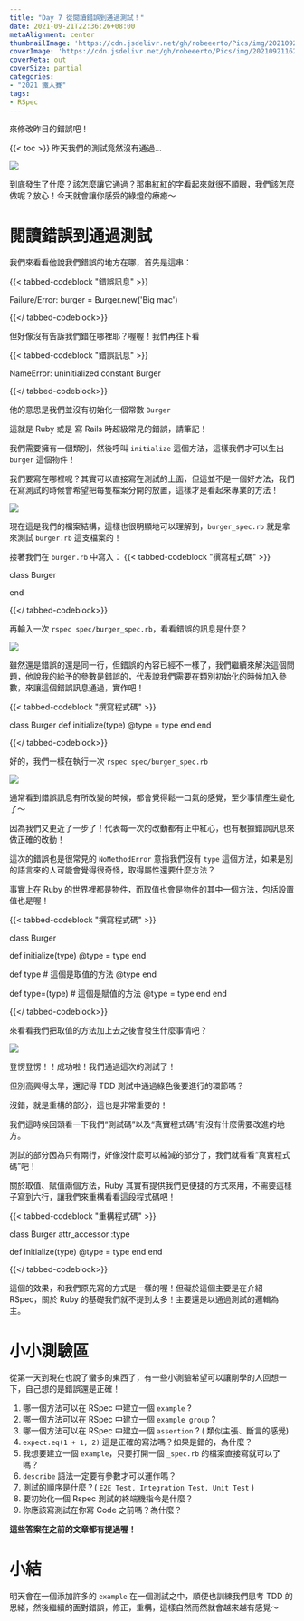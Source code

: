 ```yaml
---
title: "Day 7 從閱讀錯誤到通過測試！"
date: 2021-09-21T22:36:26+08:00
metaAlignment: center
thumbnailImage: 'https://cdn.jsdelivr.net/gh/robeeerto/Pics/img/202109211620030.png'
coverImage: 'https://cdn.jsdelivr.net/gh/robeeerto/Pics/img/202109211620030.png' 
coverMeta: out
coverSize: partial
categories:
- "2021 鐵人賽"
tags:
- RSpec
---
```


來修改昨日的錯誤吧！
<!--more-->
{{< toc >}}
昨天我們的測試竟然沒有通過...

![](https://cdn.jsdelivr.net/gh/robeeerto/Pics/img/202109212238767.png)


到底發生了什麼？該怎麼讓它通過？那串紅紅的字看起來就很不順眼，我們該怎麼做呢？放心！今天就會讓你感受的綠燈的療癒～

# 閱讀錯誤到通過測試

我們來看看他說我們錯誤的地方在哪，首先是這串：

{{< tabbed-codeblock "錯誤訊息" >}}
<!-- tab ruby -->
Failure/Error: burger = Burger.new('Big mac')
<!-- endtab -->
{{</ tabbed-codeblock>}}

但好像沒有告訴我們錯在哪裡耶？喔喔！我們再往下看

{{< tabbed-codeblock "錯誤訊息" >}}
<!-- tab ruby -->
NameError:
  uninitialized constant Burger
<!-- endtab -->
{{</ tabbed-codeblock>}}

他的意思是我們並沒有初始化一個常數 `Burger`

這就是 Ruby 或是 寫 Rails 時超級常見的錯誤，請筆記！ 

我們需要擁有一個類別，然後呼叫 `initialize` 這個方法，這樣我們才可以生出 `burger` 這個物件！

我們要寫在哪裡呢？其實可以直接寫在測試的上面，但這並不是一個好方法，我們在寫測試的時候會希望把每隻檔案分開的放置，這樣才是看起來專業的方法！

![](https://cdn.jsdelivr.net/gh/robeeerto/Pics/img/202109212240269.png)

現在這是我們的檔案結構，這樣也很明顯地可以理解到，`burger_spec.rb` 就是拿來測試 `burger.rb` 這支檔案的！

接著我們在 `burger.rb` 中寫入：
{{< tabbed-codeblock "撰寫程式碼" >}}
<!-- tab ruby -->
class Burger

end
<!-- endtab -->
{{</ tabbed-codeblock>}}

再輸入一次 `rspec spec/burger_spec.rb`，看看錯誤的訊息是什麼？

![](https://cdn.jsdelivr.net/gh/robeeerto/Pics/img/202109212240984.png)

雖然還是錯誤的還是同一行，但錯誤的內容已經不一樣了，我們繼續來解決這個問題，他說我的給予的參數是錯誤的，代表說我們需要在類別初始化的時候加入參數，來讓這個錯誤訊息通過，實作吧！

{{< tabbed-codeblock "撰寫程式碼" >}}
<!-- tab ruby -->
class Burger 
  def initialize(type)
    @type = type
  end
end
<!-- endtab -->
{{</ tabbed-codeblock>}}

好的，我們一樣在執行一次 `rspec spec/burger_spec.rb`

![](https://cdn.jsdelivr.net/gh/robeeerto/Pics/img/202109212241107.png)

通常看到錯誤訊息有所改變的時候，都會覺得鬆一口氣的感覺，至少事情產生變化了～ 

因為我們又更近了一步了！代表每一次的改動都有正中紅心，也有根據錯誤訊息來做正確的改動！

這次的錯誤也是很常見的 `NoMethodError` 意指我們沒有 `type`  這個方法，如果是別的語言來的人可能會覺得很奇怪，取得屬性還要什麼方法？

事實上在 Ruby 的世界裡都是物件，而取值也會是物件的其中一個方法，包括設置值也是喔！

{{< tabbed-codeblock "撰寫程式碼" >}}
<!-- tab ruby -->
class Burger 

  def initialize(type)
    @type = type
  end
  
  def type # 這個是取值的方法
    @type
  end
  
  def type=(type) # 這個是賦值的方法
    @type = type
  end
end
<!-- endtab -->
{{</ tabbed-codeblock>}}

來看看我們把取值的方法加上去之後會發生什麼事情吧？

![](https://cdn.jsdelivr.net/gh/robeeerto/Pics/img/202109212242334.png)

登愣登愣！！成功啦！我們通過這次的測試了！

但別高興得太早，還記得 TDD 測試中通過綠色後要進行的環節嗎？

沒錯，就是重構的部分，這也是非常重要的！

我們這時候回頭看一下我們“測試碼”以及“真實程式碼”有沒有什麼需要改進的地方。

測試的部分因為只有兩行，好像沒什麼可以縮減的部分了，我們就看看“真實程式碼”吧！

關於取值、賦值兩個方法，Ruby 其實有提供我們更便捷的方式來用，不需要這樣子寫到六行，讓我們來重構看看這段程式碼吧！

{{< tabbed-codeblock "重構程式碼" >}}
<!-- tab ruby -->
class Burger 
  attr_accessor :type
  
  def initialize(type)
    @type = type
  end
end
<!-- endtab -->
{{</ tabbed-codeblock>}}

這個的效果，和我們原先寫的方式是一樣的喔！但礙於這個主要是在介紹 RSpec，關於 Ruby 的基礎我們就不提到太多！主要還是以通過測試的邏輯為主。

# 小小測驗區

從第一天到現在也說了蠻多的東西了，有一些小測驗希望可以讓剛學的人回想一下，自己想的是錯誤還是正確！

1. 哪一個方法可以在 RSpec 中建立一個 `example` ?
2. 哪一個方法可以在 RSpec 中建立一個 `example group` ?
3. 哪一個方法可以在 RSpec 中建立一個 `assertion` ? ( 類似主張、斷言的感覺)
4. `expect.eq(1 + 1, 2)` 這是正確的寫法嗎？如果是錯的，為什麼？
5. 我想要建立一個 `example`，只要打開一個 `_spec.rb` 的檔案直接寫就可以了嗎？
6. `describe` 語法一定要有參數才可以運作嗎？
7. 測試的順序是什麼？( `E2E Test, Integration Test, Unit Test` )
8. 要初始化一個 Rspec 測試的終端機指令是什麼？
9. 你應該寫測試在你寫 Code 之前嗎？為什麼？

**這些答案在之前的文章都有提過喔！**

# 小結

明天會在一個添加許多的 `example` 在一個測試之中，順便也訓練我們思考 TDD 的思緒，然後繼續的面對錯誤，修正，重構，這樣自然而然就會越來越有感覺～






